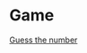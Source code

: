 # Game
 [Guess the number](https://denizkiskanc.github.io/Game-with-Javascript/Guess%20the%20number/)
